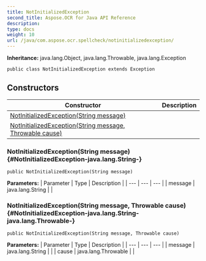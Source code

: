 ```yaml
---
title: NotInitializedException
second_title: Aspose.OCR for Java API Reference
description: 
type: docs
weight: 10
url: /java/com.aspose.ocr.spellcheck/notinitializedexception/
---
```


**Inheritance:**
java.lang.Object, java.lang.Throwable, java.lang.Exception
```
public class NotInitializedException extends Exception
```
## Constructors

| Constructor | Description |
| --- | --- |
| [NotInitializedException(String message)](#NotInitializedException-java.lang.String-) |  |
| [NotInitializedException(String message, Throwable cause)](#NotInitializedException-java.lang.String-java.lang.Throwable-) |  |
### NotInitializedException(String message) {#NotInitializedException-java.lang.String-}
```
public NotInitializedException(String message)
```


**Parameters:**
| Parameter | Type | Description |
| --- | --- | --- |
| message | java.lang.String |  |

### NotInitializedException(String message, Throwable cause) {#NotInitializedException-java.lang.String-java.lang.Throwable-}
```
public NotInitializedException(String message, Throwable cause)
```


**Parameters:**
| Parameter | Type | Description |
| --- | --- | --- |
| message | java.lang.String |  |
| cause | java.lang.Throwable |  |

